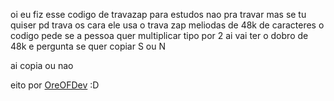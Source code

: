 oi eu fiz esse codigo de travazap para estudos nao pra travar
mas se tu quiser pd trava os cara
ele usa o trava zap meliodas de 48k de caracteres 
o codigo pede se a pessoa quer multiplicar tipo por 2 ai vai ter o dobro de 48k
e pergunta se quer copiar 
S ou N

ai copia ou nao

eito por [OreOFDev](https://github.com/OreOFDev)
:D
